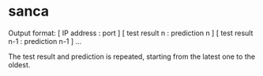 sanca
=====

Output format:
[ IP address : port ] [ test result n : prediction n ] [ test result n-1 : prediction n-1 ] ...

The test result and prediction is repeated, starting from the latest one to the oldest.
